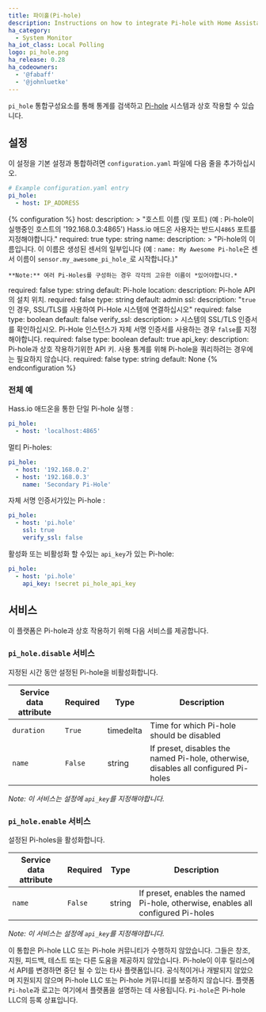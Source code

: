 ```yaml
---
title: 파이홀(Pi-hole)
description: Instructions on how to integrate Pi-hole with Home Assistant.
ha_category:
  - System Monitor
ha_iot_class: Local Polling
logo: pi_hole.png
ha_release: 0.28
ha_codeowners:
  - '@fabaff'
  - '@johnluetke'
---
```


`pi_hole` 통합구성요소를 통해 통계를 검색하고 [Pi-hole](https://pi-hole.net/) 시스템과 상호 작용할 수 있습니다.

## 설정

이 설정을 기본 설정과 통합하려면 `configuration.yaml` 파일에 다음 줄을 추가하십시오.

```yaml
# Example configuration.yaml entry
pi_hole:
  - host: IP_ADDRESS
```

{% configuration %}
host:
  description: >
    "호스트 이름 (및 포트) (예 : Pi-hole이 실행중인 호스트의 '192.168.0.3:4865') Hass.io 애드온 사용자는 반드시`4865` 포트를 지정해야합니다."
  required: true
  type: string
name:
  description: >
    "Pi-hole의 이름입니다. 이 이름은 생성된 센서의 일부입니다 (예 : `name: My Awesome Pi-hole`은 센서 이름이 `sensor.my_awesome_pi_hole_`로 시작합니다.)"

    **Note:** 여러 Pi-Holes를 구성하는 경우 각각의 고유한 이름이 *있어야합니다.*
  required: false
  type: string
  default: Pi-hole
location:
  description: Pi-hole API의 설치 위치.
  required: false
  type: string
  default: admin
ssl:
  description: "`true`인 경우, SSL/TLS를 사용하여 Pi-Hole 시스템에 연결하십시오"
  required: false
  type: boolean
  default: false
verify_ssl:
  description: >
    시스템의 SSL/TLS 인증서를 확인하십시오. Pi-Hole 인스턴스가 자체 서명 인증서를 사용하는 경우 `false`를 지정해야합니다.
  required: false
  type: boolean
  default: true
api_key:
  description: Pi-hole과 상호 작용하기위한 API 키. 사용 통계를 위해 Pi-hole을 쿼리하려는 경우에는 필요하지 않습니다.
  required: false
  type: string
  default: None
{% endconfiguration %}

### 전체 예

Hass.io 애드온을 통한 단일 Pi-hole 실행 :

```yaml
pi_hole:
  - host: 'localhost:4865'
```

멀티 Pi-holes:

```yaml
pi_hole:
  - host: '192.168.0.2'
  - host: '192.168.0.3'
    name: 'Secondary Pi-Hole'
```

자체 서명 인증서가있는 Pi-hole :

```yaml
pi_hole:
  - host: 'pi.hole'
    ssl: true
    verify_ssl: false
```

활성화 또는 비활성화 할 수있는 `api_key`가 있는 Pi-hole:

```yaml
pi_hole:
  - host: 'pi.hole'
    api_key: !secret pi_hole_api_key
```

## 서비스

이 플랫폼은 Pi-hole과 상호 작용하기 위해 다음 서비스를 제공합니다.


### `pi_hole.disable` 서비스

지정된 시간 동안 설정된 Pi-hole을 비활성화합니다.

| Service data attribute | Required | Type | Description |
| ---------------------- | -------- | -------- | ----------- |
| `duration` | `True` | timedelta | Time for which Pi-hole should be disabled | 
| `name` | `False` | string | If preset, disables the named Pi-hole, otherwise, disables all configured Pi-holes |

_Note: 이 서비스는 설정에 `api_key`를 지정해야합니다._

### `pi_hole.enable` 서비스

설정된 Pi-holes을 활성화합니다.

| Service data attribute | Required | Type | Description |
| ---------------------- | -------- | -------- | ----------- |
| `name` | `False` | string | If preset, enables the named Pi-hole, otherwise, enables all configured Pi-holes |

_Note: 이 서비스는 설정에 `api_key`를 지정해야합니다._

이 통합은 Pi-hole LLC 또는 Pi-hole 커뮤니티가 수행하지 않았습니다. 그들은 창조, 지원, 피드백, 테스트 또는 다른 도움을 제공하지 않았습니다. Pi-hole이 이후 릴리스에서 API를 변경하면 중단 될 수 있는 타사 플랫폼입니다. 공식적이거나 개발되지 않았으며 지원되지 않으며 Pi-hole LLC 또는 Pi-hole 커뮤니티를 보증하지 않습니다. 플랫폼 `Pi-hole`과 로고는 여기에서 플랫폼을 설명하는 데 사용됩니다. `Pi-hole`은 Pi-hole LLC의 등록 상표입니다.